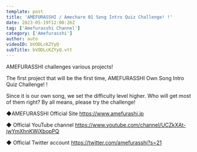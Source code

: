 ```yaml
---
template: post
title: 'AMEFURASSHI / Amechare 01 Song Intro Quiz Challenge! !'
date: 2023-05-19T12:00:26Z
tag: ['Amefurasshi Channel']
category: ['Amefurasshi']
author: auto 
videoID: bVODLcKZYyQ
subTitle: bVODLcKZYyQ.vtt
---
```

AMEFURASSHI challenges various projects!

The first project that will be the first time,
AMEFURASSHI Own Song Intro Quiz Challenge! !

Since it is our own song, we set the difficulty level higher.
Who will get most of them right?
By all means, please try the challenge!

◆AMEFURASSHI Official Site
https://www.amefurashi.jp

◆ Official YouTube channel
 https://www.youtube.com/channel/UCZkXAt-jwYmXhnKWjXbopPQ

◆ Official Twitter account
https://twitter.com/amefurasshi?s=21